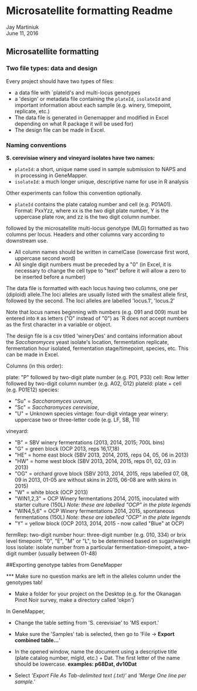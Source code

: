 # Microsatellite formatting Readme
Jay Martiniuk  
June 11, 2016  

## Microsatellite formatting

### Two file types: data and design

Every project should have two types of files: 
- a data file with `plateId's and multi-locus genotypes
- a 'design' or metadata file containing the `plateId`, `isolateId` and important information about each sample (e.g. winery, timepoint, replicate, etc.)
- The data file is generated in Genemapper and modified in Excel depending on what R package it will be used for)
- The design file can be made in Excel. 

### Naming conventions

**S. cerevisiae winery and vineyard isolates have two names:** 
- `plateId`: a short, unique name used in sample submission to NAPS and in processing in GeneMapper.
- `isolateId`: a much longer unique, descriptive name for use in R analysis


Other experiments can follow this convention optionally.

- `plateId` contains the plate catalog number and cell (e.g. P01A01). Format: PxxYzz, where xx is the two digit plate number, Y is the uppercase plate row, and zz is the two digit column number. 



followed by the microsatellite multi-locus genotype (MLG) formatted as two columns per locus. Headers and other columns vary according to downstream use.

- All column names should be written in camelCase (lowercase first word, uppercase second word)
- All single digit numbers must be preceded by a "0" (in Excel, it is necessary to change the cell type to "text" before it will allow a zero to be inserted before a number)

The data file is formatted with each locus having two columns, one per (diploid) allele.The loci alleles are usually listed with the smallest allele first, followed by the second. The loci alleles are labelled 'locus.1', 'locus.2'

Note that locus names beginning with numbers (e.g. 091 and 009) must be entered into `R` as letters ("O" instead of "0") as `R does not accept numbers as the first character in a variable or object.



The design file is a csv titled 'wineryDes' and contains information about the *Saccharomyces* yeast isolate's location, fermentation replicate, fermentation hour isolated, fermentation stage/timepoint, species, etc. This can be made in Excel.
 
 
Columns (in this order): 

plate: "P" followed by two-digit plate number (e.g. P01, P33)
cell:   Row letter followed by two-digit column number (e.g. A02, G12)
plateId: plate + cell (e.g. P01E12)
species: 
- "Su" = *Saccharomyces uvarum*, 
- "Sc" = *Saccharomyces cerevisiae*, 
- "U" = Unknown species
vintage: four-digit vintage year
winery: uppercase two or three-letter code (e.g. LF, SB, TII) 

vineyard: 
- "B" = SBV winery fermentations (2013, 2014, 2015; 700L bins)
- "G" = green block (OCP 2013, reps 16,17,18)
- "HE" = home east block (SBV 2013, 2014, 2015, reps 04, 05, 06 in 2013)
- "HW" = home west block (SBV 2013, 2014, 2015, reps 01, 02, 03 in 2013)
- "OG" = orchard grove block (SBV 2013, 2014, 2015, reps labelled 07, 08, 09 in 2013, 01-05 are without skins in 2015, 06-08 are with skins in 2015)
- "W" = white block (OCP 2013)
- "WIN1,2,3" = OCP Winery fermentations 2014, 2015, inoculated with starter culture (150L) *Note: these are labelled "OCP" in the plate legends*
- "WIN4,5,6" = OCP Winery fermentations 2014, 2015, spontaneous fermentations (150L) *Note: these are labelled "OCP" in the plate legends*
- "Y" = yellow block (OCP 2013, 2014, 2015 - now called "Blue" at OCP)

fermRep: two-digit number
hour: three-digit number (e.g. 010, 334) or brix level
timepoint: "0", "E", "M" or "L", to be determined based on sugar/weight loss
isolate: isolate number from a particular fermentation-timepoint, a two-digit number (usually between 01-48)


##Exporting genotype tables from GeneMapper

*** Make sure no question marks are left in the alleles column under the genotypes tab!
- Make a folder for your project on the Desktop (e.g. for the Okanagan Pinot Noir survey, make a directory called 'okpn')

In GeneMapper,
- Change the table setting from 'S. cerevisiae' to 'MS export.'
- Make sure the 'Samples' tab is selected, then go to 'File -> **Export combined table...**'

- In the opened window, name the document using a descriptive title (plate catalog number, mlgId, etc.) + Dat. The first letter of the name should be lowercase. **examples: p68Dat, dv10Dat**
- Select *'Export File As Tab-delimited text (.txt)'* and *'Merge One line per sample.'* 





